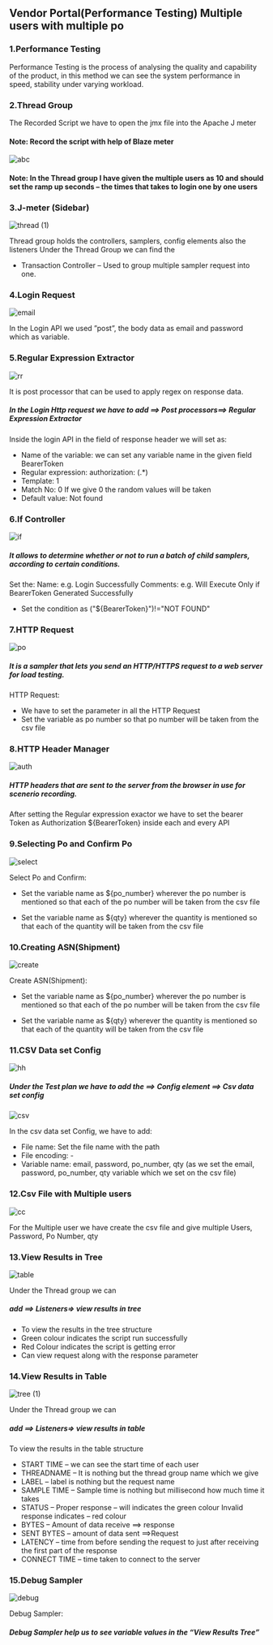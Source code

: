 ## Vendor Portal(Performance Testing) Multiple users with multiple po 
### 1.Performance Testing
Performance Testing is the process of analysing the quality and capability of the product, in this method we can see the system performance in speed, stability under varying workload. 
### 2.Thread Group 
The Recorded Script we have to open the jmx file into the Apache J meter 
#### Note: Record the script with help of Blaze meter 
![abc](https://user-images.githubusercontent.com/88279523/210043345-12754a2c-fccb-4e65-8b89-f5dd754da665.png)

#### Note: In the Thread group I have given the multiple users as 10 and should set the ramp up seconds – the times that takes to login one by one users  
### 3.J-meter (Sidebar)
![thread (1)](https://user-images.githubusercontent.com/88279523/210039059-f892cc84-d1e1-4e4c-b5fc-ad4f5aca5893.png)

Thread group holds the controllers, samplers, config elements also the listeners 
Under the Thread Group we can find the  
* Transaction Controller – Used to group multiple sampler request into one. 
### 4.Login Request 
![email](https://user-images.githubusercontent.com/88279523/210039207-8ea0093c-3e20-4f5e-8bb6-32e61ddc0acc.png)

In the Login API we used ”post”, the body data as email and password which as variable.
### 5.Regular Expression Extractor 
![rr](https://user-images.githubusercontent.com/88279523/210039250-a4e9436e-45d0-4ed5-841f-a364e0fa51c6.png)

It is post processor that can be used to apply regex on response data. 

##### In the Login Http request we have to add ==> Post processors==> Regular Expression Extractor 
Inside the login API in the field of response header we will set as: 
* Name of the variable: we can set any variable name in the given field BearerToken 
* Regular expression: authorization: (.*) 
* Template: $1$  
* Match No: 0 If we give 0 the random values will be taken 
* Default value: Not found 
### 6.If Controller 
![if](https://user-images.githubusercontent.com/88279523/210039327-e960c8e1-a438-4172-9b09-1da2bd842840.png)

##### It allows to determine whether or not to run a batch of child samplers, according to certain conditions. 

Set the: 
Name: e.g. Login Successfully 
Comments: e.g. Will Execute Only if BearerToken Generated Successfully 
* Set the condition as ("${BearerToken}")!="NOT FOUND"
### 7.HTTP Request 
![po](https://user-images.githubusercontent.com/88279523/210039391-0c2619e3-0160-4a51-829a-2faf114cb02f.png)

##### It is a sampler that lets you send an HTTP/HTTPS request to a web server for load testing. 

HTTP Request: 
* We have to set the parameter in all the HTTP Request  
* Set the variable as po number so that po number will be taken from the csv file 
### 8.HTTP Header Manager 
![auth](https://user-images.githubusercontent.com/88279523/210039458-fb344868-3eb1-46a3-8902-9854cba80d3c.png)

##### HTTP headers that are sent to the server from the browser in use for scenerio recording. 

After setting the Regular expression exactor we have to set the bearer Token as Authorization ${BearerToken} inside each and every API 
### 9.Selecting Po and Confirm Po 
![select](https://user-images.githubusercontent.com/88279523/210039530-bf0ce5cf-5f05-48e6-956d-c85a02a8d392.png)

Select Po and Confirm: 
* Set the variable name as ${po_number} wherever the po number is mentioned so that each of the po number will be taken from the csv file  

* Set the variable name as ${qty} wherever the quantity is mentioned so that each of the quantity will be taken from the csv file	 
### 10.Creating ASN(Shipment)
![create](https://user-images.githubusercontent.com/88279523/210039583-84b3e6de-7cef-4b86-aee4-183a20732c83.png)

Create ASN(Shipment): 
* Set the variable name as ${po_number} wherever the po number is mentioned so that each of the po number will be taken from the csv file  

* Set the variable name as ${qty} wherever the quantity is mentioned so that each of the quantity will be taken from the csv file	 
### 11.CSV Data set Config 
![hh](https://user-images.githubusercontent.com/88279523/210039709-b7e7312c-0d03-43c8-80e2-a38f414dbfa0.png)

##### Under the Test plan we have to add the ==> Config element ==> Csv data set config
![csv](https://user-images.githubusercontent.com/88279523/210039739-880e0bc8-d8b9-4324-88de-925c34a6adfe.png)

In the csv data set Config, we have to add: 

* File name: Set the file name with the path  
* File encoding: -  
* Variable name: email, password, po_number, qty (as we set the email, password, po_number, qty variable which we set on the csv file) 
### 12.Csv File with Multiple users 
![cc](https://user-images.githubusercontent.com/88279523/210039786-07e5c54b-d2e7-49b3-befd-4febdb8aa2a3.png)

For the Multiple user we have create the csv file and give multiple Users, Password, Po Number, qty 
### 13.View Results in Tree 
![table](https://user-images.githubusercontent.com/88279523/210039825-38a57285-ad4d-4c37-8cc1-15cf9098fab2.png)

Under the Thread group we can  
##### add ==> Listeners=> view results in tree 

* To view the results in the tree structure  
* Green colour indicates the script run successfully 
* Red Colour indicates the script is getting error  
* Can view request along with the response parameter 
### 14.View Results in Table 
![tree (1)](https://user-images.githubusercontent.com/88279523/210043058-54fae17e-a4e2-4e4c-a94f-b4c045af8a26.png)

Under the Thread group we can  

##### add ==> Listeners=> view results in table 

To view the results in the table structure 
* START TIME – we can see the start time of each user  
* THREADNAME – It is nothing but the thread group name which we give 
* LABEL – label is nothing but the request name  
* SAMPLE TIME – Sample time is nothing but millisecond how much time it takes  
* STATUS – Proper response – will indicates the green colour Invalid response indicates – red colour  
* BYTES – Amount of data receive ==> response  
* SENT BYTES – amount of data sent ==>Request 
* LATENCY – time from before sending the request to just after receiving the first part of the response  
* CONNECT TIME – time taken to connect to the server 
### 15.Debug Sampler 
![debug](https://user-images.githubusercontent.com/88279523/210043260-e77c91fa-c5df-4023-8580-5654eccd4eae.png)

Debug Sampler: 
##### Debug Sampler help us to see variable values in the “View Results Tree” 
